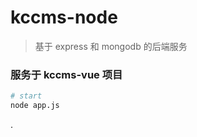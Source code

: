 # kccms-node

> 基于 express 和 mongodb 的后端服务

### 服务于 kccms-vue 项目

``` bash
# start
node app.js

```

.
